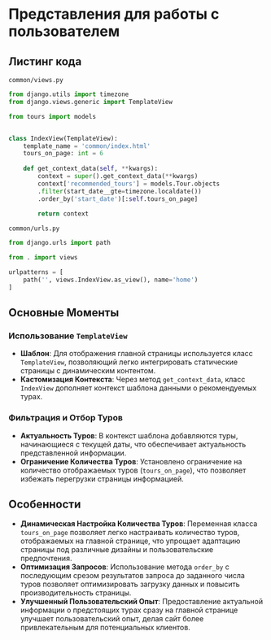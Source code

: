 # Представления для работы с пользователем

## Листинг кода

`common/views.py`

```python
from django.utils import timezone
from django.views.generic import TemplateView

from tours import models


class IndexView(TemplateView):
    template_name = 'common/index.html'
    tours_on_page: int = 6
    
    def get_context_data(self, **kwargs):
        context = super().get_context_data(**kwargs)
        context['recommended_tours'] = models.Tour.objects
        .filter(start_date__gte=timezone.localdate())
        .order_by('start_date')[:self.tours_on_page]
        
        return context
```

`common/urls.py`

```python
from django.urls import path

from . import views

urlpatterns = [
    path('', views.IndexView.as_view(), name='home')
]
```

## Основные Моменты

### Использование `TemplateView`

- **Шаблон**: Для отображения главной страницы используется класс `TemplateView`, позволяющий легко интегрировать
  статические страницы с динамическим контентом.
- **Кастомизация Контекста**: Через метод `get_context_data`, класс `IndexView` дополняет контекст шаблона данными о
  рекомендуемых турах.

### Фильтрация и Отбор Туров

- **Актуальность Туров**: В контекст шаблона добавляются туры, начинающиеся с текущей даты, что обеспечивает
  актуальность представленной информации.
- **Ограничение Количества Туров**: Установлено ограничение на количество отображаемых туров (`tours_on_page`), что
  позволяет избежать перегрузки страницы информацией.

## Особенности

- **Динамическая Настройка Количества Туров**: Переменная класса `tours_on_page` позволяет легко настраивать количество
  туров, отображаемых на главной странице, что упрощает адаптацию страницы под различные дизайны и пользовательские
  предпочтения.
- **Оптимизация Запросов**: Использование метода `order_by` с последующим срезом результатов запроса до заданного числа
  туров позволяет оптимизировать загрузку данных и повысить производительность страницы.
- **Улучшенный Пользовательский Опыт**: Предоставление актуальной информации о предстоящих турах сразу на главной
  странице улучшает пользовательский опыт, делая сайт более привлекательным для потенциальных клиентов.
